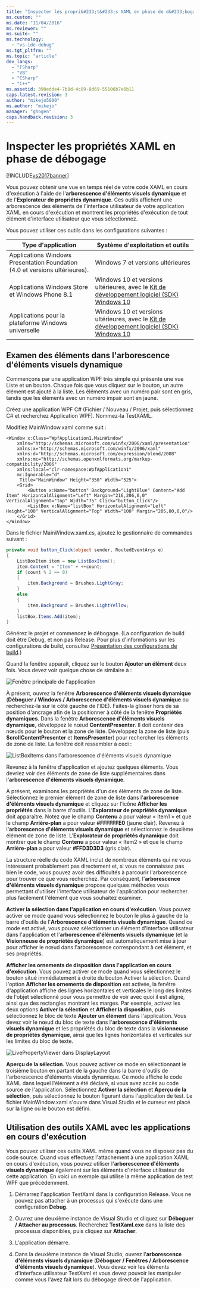 ```yaml
---
title: "Inspecter les propri&#233;t&#233;s XAML en phase de d&#233;bogage | Microsoft Docs"
ms.custom: ""
ms.date: "11/04/2016"
ms.reviewer: ""
ms.suite: ""
ms.technology: 
  - "vs-ide-debug"
ms.tgt_pltfrm: ""
ms.topic: "article"
dev_langs: 
  - "FSharp"
  - "VB"
  - "CSharp"
  - "C++"
ms.assetid: 390edde4-7b8d-4c89-8d69-55106b7e6b11
caps.latest.revision: 3
author: "mikejo5000"
ms.author: "mikejo"
manager: "ghogen"
caps.handback.revision: 3
---
```

# Inspecter les propri&#233;t&#233;s XAML en phase de d&#233;bogage
[!INCLUDE[vs2017banner](../code-quality/includes/vs2017banner.md)]

Vous pouvez obtenir une vue en temps réel de votre code XAML en cours d'exécution à l'aide de l'**arborescence d'éléments visuels dynamique** et de l'**Explorateur de propriétés dynamique**.  Ces outils affichent une arborescence des éléments de l'interface utilisateur de votre application XAML en cours d'exécution et montrent les propriétés d'exécution de tout élément d'interface utilisateur que vous sélectionnez.  
  
 Vous pouvez utiliser ces outils dans les configurations suivantes :  
  
|Type d'application|Système d'exploitation et outils|  
|------------------------|--------------------------------------|  
|Applications Windows Presentation Foundation \(4.0 et versions ultérieures\).|Windows 7 et versions ultérieures|  
|Applications Windows Store et Windows Phone 8.1|Windows 10 et versions ultérieures, avec le [Kit de développement logiciel \(SDK\) Windows 10](https://dev.windows.com/en-us/downloads/windows-10-sdk)|  
|Applications pour la plateforme Windows universelle|Windows 10 et versions ultérieures, avec le [Kit de développement logiciel \(SDK\) Windows 10](https://dev.windows.com/en-us/downloads/windows-10-sdk)|  
  
## Examen des éléments dans l'arborescence d'éléments visuels dynamique  
 Commençons par une application WPF très simple qui présente une vue Liste et un bouton.  Chaque fois que vous cliquez sur le bouton, un autre élément est ajouté à la liste.  Les éléments avec un numéro pair sont en gris, tandis que les éléments avec un numéro impair sont en jaune.  
  
 Créez une application WPF C\# \(Fichier \/ Nouveau \/ Projet, puis sélectionnez C\# et recherchez Application WPF\).  Nommez\-la TestXAML.  
  
 Modifiez MainWindow.xaml comme suit :  
  
```xaml  
<Window x:Class="WpfApplication1.MainWindow"  
    xmlns="http://schemas.microsoft.com/winfx/2006/xaml/presentation"  
    xmlns:x="http://schemas.microsoft.com/winfx/2006/xaml"  
    xmlns:d="http://schemas.microsoft.com/expression/blend/2008"  
    xmlns:mc="http://schemas.openxmlformats.org/markup-compatibility/2006"  
    xmlns:local="clr-namespace:WpfApplication1"  
    mc:Ignorable="d"  
     Title="MainWindow" Height="350" Width="525">  
    <Grid>  
        <Button x:Name="button" Background="LightBlue" Content="Add Item" HorizontalAlignment="Left" Margin="216,206,0,0" VerticalAlignment="Top" Width="75" Click="button_Click"/>  
        <ListBox x:Name="listBox" HorizontalAlignment="Left" Height="100" VerticalAlignment="Top" Width="100" Margin="205,80,0,0"/>  
    </Grid>  
</Window>  
```  
  
 Dans le fichier MainWindow.xaml.cs, ajoutez le gestionnaire de commandes suivant :  
  
```c#  
private void button_Click(object sender, RoutedEventArgs e)  
{  
    ListBoxItem item = new ListBoxItem();  
    item.Content = "Item" + ++count;  
    if (count % 2 == 0)  
    {  
        item.Background = Brushes.LightGray;  
    }  
    else  
    {  
        item.Background = Brushes.LightYellow;  
    }  
    listBox.Items.Add(item);  
}  
```  
  
 Générez le projet et commencez le débogage.  \(La configuration de build doit être Debug, et non pas Release.  Pour plus d'informations sur les configurations de build, consultez [Présentation des configurations de build](../ide/understanding-build-configurations.md).\)  
  
 Quand la fenêtre apparaît, cliquez sur le bouton **Ajouter un élément** deux fois.  Vous devez voir quelque chose de similaire à :  
  
 ![Fenêtre principale de l'application](~/debugger/media/livevisualtree-app.png "LiveVIsualTree\-App")  
  
 À présent, ouvrez la fenêtre **Arborescence d'éléments visuels dynamique** \(**Déboguer \/ Windows \/ Arborescence d'éléments visuels dynamique** ou recherchez\-la sur le côté gauche de l'IDE\).  Faites\-la glisser hors de sa position d'ancrage afin de la positionner à côté de la fenêtre **Propriétés dynamiques**.  Dans la fenêtre **Arborescence d'éléments visuels dynamique**, développez le nœud **ContentPresenter**.  Il doit contenir des nœuds pour le bouton et la zone de liste.  Développez la zone de liste \(puis **ScrollContentPresenter** et **ItemsPresenter**\) pour rechercher les éléments de zone de liste.  La fenêtre doit ressembler à ceci :  
  
 ![ListBoxItems dans l'arborescence d'éléments visuels dynamique](~/debugger/media/livevisualtree-listboxitems.png "LiveVisualTree\-ListBoxItems")  
  
 Revenez à la fenêtre d'application et ajoutez quelques éléments.  Vous devriez voir des éléments de zone de liste supplémentaires dans l'**arborescence d'éléments visuels dynamique**.  
  
 À présent, examinons les propriétés d'un des éléments de zone de liste.  Sélectionnez le premier élément de zone de liste dans l'**arborescence d'éléments visuels dynamique** et cliquez sur l'icône **Afficher les propriétés** dans la barre d'outils.  L'**Explorateur de propriétés dynamique** doit apparaître.  Notez que le champ **Contenu** a pour valeur « Item1 » et que le champ **Arrière\-plan** a pour valeur **\#FFFFFFE0** \(jaune clair\).  Revenez à l'**arborescence d'éléments visuels dynamique** et sélectionnez le deuxième élément de zone de liste.  L'**Explorateur de propriétés dynamique** doit montrer que le champ **Contenu** a pour valeur « Item2 » et que le champ **Arrière\-plan** a pour valeur **\#FFD3D3D3** \(gris clair\).  
  
 La structure réelle du code XAML inclut de nombreux éléments qui ne vous intéressent probablement pas directement et, si vous ne connaissez pas bien le code, vous pouvez avoir des difficultés à parcourir l'arborescence pour trouver ce que vous recherchez.  Par conséquent, l'**arborescence d'éléments visuels dynamique** propose quelques méthodes vous permettant d'utiliser l'interface utilisateur de l'application pour rechercher plus facilement l'élément que vous souhaitez examiner.  
  
 **Activer la sélection dans l'application en cours d'exécution**.  Vous pouvez activer ce mode quand vous sélectionnez le bouton le plus à gauche de la barre d'outils de l'**Arborescence d'éléments visuels dynamique**.  Quand ce mode est activé, vous pouvez sélectionner un élément d'interface utilisateur dans l'application et l'**arborescence d'éléments visuels dynamique** \(et la **Visionneuse de propriétés dynamique**\) est automatiquement mise à jour pour afficher le nœud dans l'arborescence correspondant à cet élément, et ses propriétés.  
  
 **Afficher les ornements de disposition dans l'application en cours d'exécution**.  Vous pouvez activer ce mode quand vous sélectionnez le bouton situé immédiatement à droite du bouton Activer la sélection.  Quand l'option **Afficher les ornements de disposition** est activée, la fenêtre d'application affiche des lignes horizontales et verticales le long des limites de l'objet sélectionné pour vous permettre de voir avec quoi il est aligné, ainsi que des rectangles montrant les marges.  Par exemple, activez les deux options **Activer la sélection** et **Afficher la disposition**, puis sélectionnez le bloc de texte **Ajouter un élément** dans l'application.  Vous devez voir le nœud du bloc de texte dans l'**arborescence d'éléments visuels dynamique** et les propriétés du bloc de texte dans la **visionneuse de propriétés dynamique**, ainsi que les lignes horizontales et verticales sur les limites du bloc de texte.  
  
 ![LivePropertyViewer dans DisplayLayout](~/debugger/media/livevisualtreelivepropertyviewer-displaylayout.png "LiveVisualTreeLivePropertyViewer\-DisplayLayout")  
  
 **Aperçu de la sélection**.  Vous pouvez activer ce mode en sélectionnant le troisième bouton en partant de la gauche dans la barre d'outils de l'arborescence d'éléments visuels dynamique.  Ce mode affiche le code XAML dans lequel l'élément a été déclaré, si vous avez accès au code source de l'application.  Sélectionnez **Activer la sélection** et **Aperçu de la sélection**, puis sélectionnez le bouton figurant dans l'application de test.  Le fichier MainWindow.xaml s'ouvre dans Visual Studio et le curseur est placé sur la ligne où le bouton est défini.  
  
## Utilisation des outils XAML avec les applications en cours d'exécution  
 Vous pouvez utiliser ces outils XAML même quand vous ne disposez pas du code source.  Quand vous effectuez l'attachement à une application XAML en cours d'exécution, vous pouvez utiliser l'**arborescence d'éléments visuels dynamique** également sur les éléments d'interface utilisateur de cette application.  En voici un exemple qui utilise la même application de test WPF que précédemment.  
  
1.  Démarrez l'application TestXaml dans la configuration Release.  Vous ne pouvez pas attacher à un processus qui s'exécute dans une configuration **Debug**.  
  
2.  Ouvrez une deuxième instance de Visual Studio et cliquez sur **Déboguer \/ Attacher au processus**.  Recherchez **TestXaml.exe** dans la liste des processus disponibles, puis cliquez sur **Attacher**.  
  
3.  L'application démarre.  
  
4.  Dans la deuxième instance de Visual Studio, ouvrez l'**arborescence d'éléments visuels dynamique** \(**Déboguer \/ Fenêtres \/ Arborescence d'éléments visuels dynamique**\).  Vous devez voir les éléments d'interface utilisateur TestXaml et vous devez pouvoir les manipuler comme vous l'avez fait lors du débogage direct de l'application.